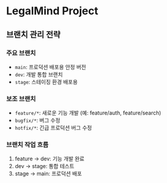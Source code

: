 # LegalMind Project

## 브랜치 관리 전략

### 주요 브랜치
- `main`: 프로덕션 배포용 안정 버전
- `dev`: 개발 통합 브랜치
- `stage`: 스테이징 환경 배포용

### 보조 브랜치
- `feature/*`: 새로운 기능 개발 (예: feature/auth, feature/search)
- `bugfix/*`: 버그 수정
- `hotfix/*`: 긴급 프로덕션 버그 수정

### 브랜치 작업 흐름
1. feature → dev: 기능 개발 완료
2. dev → stage: 통합 테스트
3. stage → main: 프로덕션 배포
